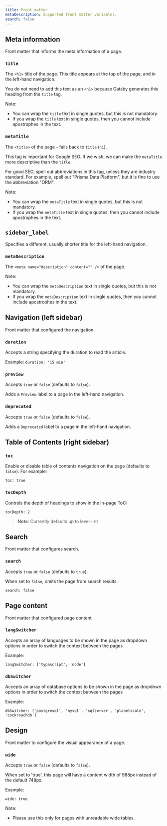 ```yaml
---
title: Front matter
metaDescription: Supported front matter variables.
search: false
---
```


## Meta information

Front matter that informs the meta information of a page.

### `title`

The `<h1>` title of the page. This title appears at the top of the page, and in the left-hand navigation.

You do not need to add this text as an `<h1>` because Gatsby generates this heading from the `title` tag.

Note:

- You can wrap the `title` text in single quotes, but this is not mandatory.
- If you wrap the `title` text in single quotes, then you cannot include apostrophes in the text.

### `metaTitle`

The `<title>` of the page - falls back to `title` (`h1`).

This tag is important for Google SEO. If we wish, we can make the `metaTitle` more descriptive than the `title`.

For good SEO, spell out abbreviations in this tag, unless they are industry standard. For example, spell out "Prisma Data Platform", but it is fine to use the abbreviation "ORM".

Note:

- You can wrap the `metaTitle` text in single quotes, but this is not mandatory.
- If you wrap the `metaTitle` text in single quotes, then you cannot include apostrophes in the text.

## `sidebar_label`

Specifies a different, usually shorter title for the left-hand navigation.

### `metaDescription`

The `<meta name="description" content="" />` of the page.

Note:

- You can wrap the `metaDescription` text in single quotes, but this is not mandatory.
- If you wrap the `metaDescription` text in single quotes, then you cannot include apostrophes in the text.

## Navigation (left sidebar)

Front matter that configured the navigation.

### `duration`

Accepts a string specifying the duration to read the article.

Example: `duration: '15 min'`

### `preview`

Accepts `true` or `false` (defaults to `false`).

Adds a `Preview` label to a page in the left-hand navigation.

### `deprecated`

Accepts `true` or `false` (defaults to `false`).

Adds a `Deprecated` label to a page in the left-hand navigation.

## Table of Contents (right sidebar)

### `toc`

Enable or disable table of contents navigation on the page (defaults to `false`). For example:

```
toc: true
```

### `tocDepth`

Controls the depth of headings to show in the in-page ToC:

```
tocDepth: 2
```

> **Note**: Currently defaults up to level - `h2`

## Search

Front matter that configures search.

### `search`

Accepts `true` or `false` (defaults to `true`).

When set to `false`, omits the page from search results.

```
search: false
```

## Page content

Front matter that configured page content

### `langSwitcher`

Accepts an array of languages to be shown in the page as dropdown options in order to switch the context between the pages

Example:

```
langSwitcher: ['typescript', 'node']
```

### `dbSwitcher`

Accepts an array of database options to be shown in the page as dropdown options in order to switch the context between the pages

Example:

```
dbSwitcher: ['postgresql', 'mysql', 'sqlserver', 'planetscale', 'cockroachdb']
```

## Design

Front matter to configure the visual appearance of a page.

### `wide`

Accepts `true` or `false` (defaults to `false`).

When set to 'true', this page will have a content width of 988px instead of the default 748px.

Example:

```
wide: true
```

Note:

- Please use this only for pages with unreadable wide tables.
